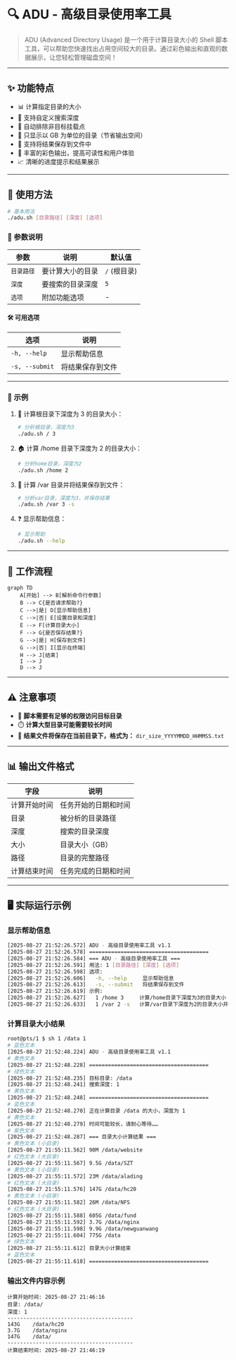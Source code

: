 # 🔍 ADU - 高级目录使用率工具

> ADU (Advanced Directory Usage) 是一个用于计算目录大小的 Shell 脚本工具，可以帮助您快速找出占用空间较大的目录。通过彩色输出和直观的数据展示，让您轻松管理磁盘空间！

---

## ✨ 功能特点

- 📊 计算指定目录的大小
- 🔢 支持自定义搜索深度
- 🚫 自动排除非目标挂载点
- 📏 只显示以 GB 为单位的目录（节省输出空间）
- 💾 支持将结果保存到文件中
- 🌈 丰富的彩色输出，提高可读性和用户体验
- 📈 清晰的进度提示和结果展示

---

## 📖 使用方法

```bash
# 基本用法
./adu.sh [目录路径] [深度] [选项]
```

### 📝 参数说明

| 参数 | 说明 | 默认值 |
|------|------|--------|
| `目录路径` | 要计算大小的目录 | `/` (根目录) |
| `深度` | 要搜索的目录深度 | `5` |
| `选项` | 附加功能选项 | - |

#### 🛠️ 可用选项

| 选项 | 说明 |
|------|------|
| `-h, --help` | 显示帮助信息 |
| `-s, --submit` | 将结果保存到文件 |

---

### 🌟 示例

1. 📂 计算根目录下深度为 3 的目录大小：
   ```bash
   # 分析根目录，深度为3
   ./adu.sh / 3
   ```

2. 🏠 计算 /home 目录下深度为 2 的目录大小：
   ```bash
   # 分析home目录，深度为2
   ./adu.sh /home 2
   ```

3. 📁 计算 /var 目录并将结果保存到文件：
   ```bash
   # 分析var目录，深度为3，并保存结果
   ./adu.sh /var 3 -s
   ```

4. ❓ 显示帮助信息：
   ```bash
   # 显示帮助
   ./adu.sh --help
   ```

---

## 🔄 工作流程

```mermaid
graph TD
    A[开始] --> B[解析命令行参数]
    B --> C{是否请求帮助?}
    C -->|是| D[显示帮助信息]
    C -->|否| E[设置目录和深度]
    E --> F[计算目录大小]
    F --> G{是否保存结果?}
    G -->|是| H[保存到文件]
    G -->|否| I[显示在终端]
    H --> J[结束]
    I --> J
    D --> J
```

---

## ⚠️ 注意事项

- 🔐 **脚本需要有足够的权限访问目标目录**
- ⏱️ **计算大型目录可能需要较长时间**
- 📄 **结果文件将保存在当前目录下，格式为：** `dir_size_YYYYMMDD_HHMMSS.txt`

---

## 📊 输出文件格式

| 字段 | 说明 |
|------|------|
| 计算开始时间 | 任务开始的日期和时间 |
| 目录 | 被分析的目录路径 |
| 深度 | 搜索的目录深度 |
| 大小 | 目录大小（GB） |
| 路径 | 目录的完整路径 |
| 计算结束时间 | 任务完成的日期和时间 |

---

## 🖥️ 实际运行示例

### 显示帮助信息

```bash
[2025-08-27 21:52:26.572] ADU - 高级目录使用率工具 v1.1
[2025-08-27 21:52:26.578] ======================================
[2025-08-27 21:52:26.584] === ADU - 高级目录使用率工具 ===
[2025-08-27 21:52:26.591] 用法: 1 [目录路径] [深度] [选项]
[2025-08-27 21:52:26.598] 选项:
[2025-08-27 21:52:26.606]   -h, --help     显示帮助信息
[2025-08-27 21:52:26.613]   -s, --submit   将结果保存到文件
[2025-08-27 21:52:26.619] 示例:
[2025-08-27 21:52:26.627]   1 /home 3     计算/home目录下深度为3的目录大小
[2025-08-27 21:52:26.633]   1 /var 2 -s   计算/var目录下深度为2的目录大小并保存结果
```

### 计算目录大小结果

```bash
root@pts/1 $ sh 1 /data 1
# 蓝色文本
[2025-08-27 21:52:48.224] ADU - 高级目录使用率工具 v1.1
# 黄色文本
[2025-08-27 21:52:48.228] ======================================
# 绿色文本
[2025-08-27 21:52:48.235] 目标目录: /data
[2025-08-27 21:52:48.241] 搜索深度: 1
# 黄色文本
[2025-08-27 21:52:48.248] ======================================
# 蓝色文本
[2025-08-27 21:52:48.270] 正在计算目录 /data 的大小，深度为 1
# 黄色文本
[2025-08-27 21:52:48.279] 时间可能较长，请耐心等待……
# 紫色文本
[2025-08-27 21:52:48.287] === 目录大小计算结果 ===
# 黄色文本 (小目录)
[2025-08-27 21:55:11.562] 90M /data/website
# 红色文本 (大目录)
[2025-08-27 21:55:11.567] 9.5G /data/SZT
# 黄色文本 (小目录)
[2025-08-27 21:55:11.572] 23M /data/alading
# 红色文本 (大目录)
[2025-08-27 21:55:11.576] 147G /data/hc20
# 黄色文本 (小目录)
[2025-08-27 21:55:11.582] 26M /data/NFS
# 红色文本 (大目录)
[2025-08-27 21:55:11.588] 605G /data/fund
[2025-08-27 21:55:11.592] 3.7G /data/nginx
[2025-08-27 21:55:11.598] 9.9G /data/newguanwang
[2025-08-27 21:55:11.604] 775G /data
# 绿色文本
[2025-08-27 21:55:11.612] 目录大小计算结束
# 蓝色文本
[2025-08-27 21:55:11.618] ======================================
```

### 输出文件内容示例

```
计算开始时间: 2025-08-27 21:46:16
目录: /data/
深度: 1
----------------------------------------
143G	/data/hc20
3.7G	/data/nginx
147G	/data/
----------------------------------------
计算结束时间: 2025-08-27 21:46:19
```
